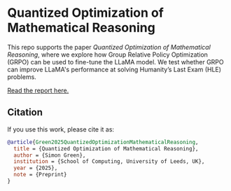 # Quantized Optimization of Mathematical Reasoning

This repo supports the paper *Quantized Optimization of Mathematical Reasoning*, where we explore how Group Relative Policy Optimization (GRPO) can be used to fine-tune the LLaMA model. We test whether GRPO can improve LLaMA's performance at solving Humanity’s Last Exam (HLE) problems.

[Read the report here.](Report.pdf)


## Citation

If you use this work, please cite it as:

```bibtex
@article{Green2025QuantizedOptimizationMathematicalReasoning,
  title = {Quantized Optimization of Mathematical Reasoning},
  author = {Simon Green},
  institution = {School of Computing, University of Leeds, UK},
  year = {2025},
  note = {Preprint}
}
```